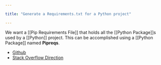 ```yaml
---

title: "Generate a Requirements.txt for a Python project"

---
```

We want a [[Pip Requirements File]] that holds all the [[Python Package]]s used by a [[Python]] project. This can be accomplished using a [[Python Package]] named **Pipreqs**.
- [Github](https://github.com/bndr/pipreqs)
- [Stack Overflow Direction](https://stackoverflow.com/questions/35796968/get-all-modules-packages-used-by-a-python-project)